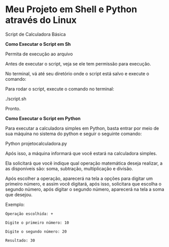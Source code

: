 # Meu Projeto em Shell e Python através do Linux 
Script de Calculadora Básica

**Como Executar o Script em Sh**

Permita de execução ao arquivo

Antes de executar o script, veja se ele tem permissão para execução. 

No terminal, vá até seu diretório onde o script está salvo e execute o comando:

Para rodar o script, execute o comando no terminal:

./script.sh

Pronto.

**Como Executar o Script em Python**

Para executar a calculadora simples em Python, basta entrar por meio de sua máquina no sistema do python e seguir o seguinte comando:

Python projetocalculadora.py

Após isso, a máquina informará que você estará na calculadora simples.

Ela solicitará que você indique qual operação matemática deseja realizar, a as disponíveis são: soma, subtração, multiplicação e divisão. 

Após escolher a operação, aparecerá na tela a opções para digitar um primeiro número, e assim você digitará, após isso, solicitara que escolha o segundo número, após digitar o segundo número, aparecerá na tela a soma que desejou. 

Exemplo: 
```
Operação escolhida: +

Digite o primeiro número: 10

Digite o segundo número: 20

Resultado: 30
```
